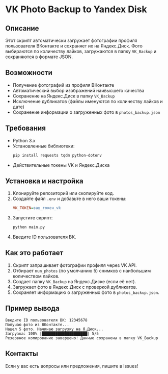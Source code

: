 # VK Photo Backup to Yandex Disk

## Описание
Этот скрипт автоматически загружает фотографии профиля пользователя ВКонтакте и сохраняет их на Яндекс.Диск. Фото выбираются по количеству лайков, загружаются в папку `VK_Backup` и сохраняются в формате JSON.

## Возможности
- Получение фотографий из профиля ВКонтакте
- Автоматический выбор изображений наивысшего качества
- Сохранение на Яндекс.Диск в папку `VK_Backup`
- Исключение дубликатов (файлы именуются по количеству лайков и дате)
- Сохранение информации о загруженных фото в `photos_backup.json`

## Требования
- Python 3.x
- Установленные библиотеки:
  ```sh
  pip install requests tqdm python-dotenv
  ```
- Действительные токены VK и Яндекс.Диска

## Установка и настройка
1. Клонируйте репозиторий или скопируйте код.
2. Создайте файл `.env` и добавьте в него ваши токены:
   ```ini
   VK_TOKEN=ваш_токен_vk
   ```
3. Запустите скрипт:
   ```sh
   python main.py
   ```
4. Введите ID пользователя ВК.

## Как это работает
1. Скрипт запрашивает фотографии профиля через VK API.
2. Отбирает `num_photos` (по умолчанию 5) снимков с наибольшим количеством лайков.
3. Создает папку `VK_Backup` на Яндекс.Диске (если её нет).
4. Загружает фото в Яндекс.Диск с проверкой дубликатов.
5. Сохраняет информацию о загруженных фото в `photos_backup.json`.

## Пример вывода
```
Введите ID пользователя ВК: 12345678
Получаю фото из ВКонтакте...
Нашел 5 фото. Начинаю загрузку на Я.Диск...
Загрузка: 100% |████████████████████| 5/5
Резервное копирование завершено! Данные сохранены в папку VK_Backup
```

## Контакты
Если у вас есть вопросы или предложения, пишите в Issues!

